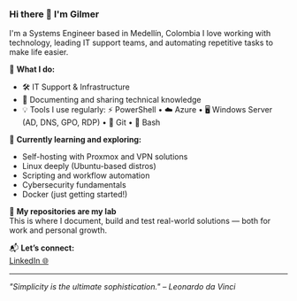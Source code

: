 ### Hi there 👋 I'm Gilmer

I'm a Systems Engineer based in Medellín, Colombia 
I love working with technology, leading IT support teams, and automating repetitive tasks to make life easier.

🔧 **What I do:**
- 🛠️ IT Support & Infrastructure
- 🧠 Documenting and sharing technical knowledge
- 💡 Tools I use regularly: ⚡ PowerShell • ☁️ Azure • 🖥️ Windows Server (AD, DNS, GPO, RDP) • 🧰 Git • 🐧 Bash

🚀 **Currently learning and exploring:**
- Self-hosting with Proxmox and VPN solutions
- Linux deeply (Ubuntu-based distros)
- Scripting and workflow automation
- Cybersecurity fundamentals
- Docker (just getting started!)

🧪 **My repositories are my lab**  
This is where I document, build and test real-world solutions — both for work and personal growth.

📬 **Let’s connect:**  
[LinkedIn 🌐](https://www.linkedin.com/in/gilmerop10/)

---
*"Simplicity is the ultimate sophistication." – Leonardo da Vinci*
